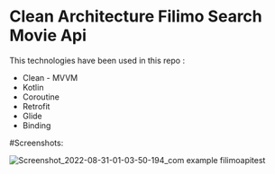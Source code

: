 # Clean Architecture Filimo Search Movie Api

This technologies have been used in this repo : 
* Clean - MVVM 
* Kotlin 
* Coroutine
* Retrofit
* Glide
* Binding


#Screenshots:

![Screenshot_2022-08-31-01-03-50-194_com example filimoapitest](https://user-images.githubusercontent.com/38455574/187538139-21dc2780-4d35-4b8b-9095-414ed31fccda.jpg)



